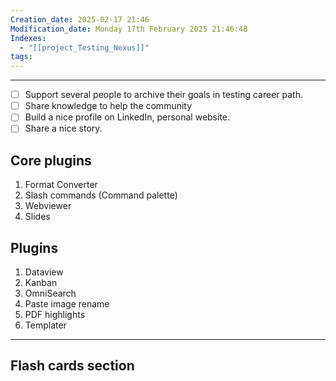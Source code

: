 ```yaml
---
Creation_date: 2025-02-17 21:46
Modification_date: Monday 17th February 2025 21:46:48
Indexes:
  - "[[project_Testing_Nexus]]"
tags:
---
```



----

- [ ] Support several people to archive their goals in testing career path.
- [ ] Share knowledge to help the community
- [ ] Build a nice profile on LinkedIn, personal website.
- [ ] Share a nice story.

## Core plugins
1. Format Converter
2. Slash commands (Command palette)
3. Webviewer
4. Slides
## Plugins
 1. Dataview
 2. Kanban
 3. OmniSearch
 4. Paste image rename
 5. PDF highlights
 6. Templater













---
## Flash cards section
